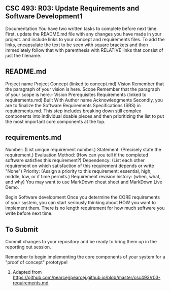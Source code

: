 ## CSC 493: R03: Update Requirements and Software Development1


Documentation
You have two written tasks to complete before next time. First, update the README.md file with any changes you have made in your project. and include links to your concept and requirements files. To add the links, encapsulate the text to be seen with square brackets and then immediately follow that with parenthesis with RELATIVE links that consist of just the filename.

## README.md

Project name
Project Concept (linked to concept.md)
Vision
Remember that the paragraph of your vision is here.
Scope
Remember that the paragraph of your scope is here.- Vision
Prerequisites
Requirements (linked to requirements.md)
Built With
Author name
Acknowledgments
Secondly, you are to finalize the Software Requirements Specifications (SRS) in requirements.md. This step includes breaking down still complex components into individual doable pieces and then prioritizing the list to put the most important core components at the top.

## requirements.md

Number: (List unique requirement number.)
Statement: (Precisely state the requirement.)
Evaluation Method: (How can you tell if the completed software satisfies this requirement?)
Dependency: (List each other requirement on which satisfaction of this requirement depends or write "None")
Priority: (Assign a priority to this requirement: essential, high, middle, low, or if time permits.)
Requirement revision history: (when, what, and why)
You may want to use MarkDown cheat sheet and MarkDown Live Demo.

Begin Software development
Once you determine the CORE requirements of your system, you can start seriously thinking about HOW you want to implement them. There is no length requirement for how much software you write before next time.

## To Submit
Commit changes to your repository and be ready to bring them up in the reporting out session.

Remember to begin implementing the core components of your system for a "proof of concept" prototype!

1. Adapted from https://github.com/pearcej/pearcej.github.io/blob/master/csc493/r03-requirements.md
